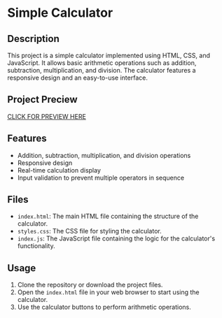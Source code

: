 # Simple Calculator

## Description
This project is a simple calculator implemented using HTML, CSS, and JavaScript. It allows basic arithmetic operations such as addition, subtraction, multiplication, and division. The calculator features a responsive design and an easy-to-use interface.

## Project Preciew

[CLICK FOR PREVIEW HERE](https://calculator-vert-phi.vercel.app/)

## Features
- Addition, subtraction, multiplication, and division operations
- Responsive design
- Real-time calculation display
- Input validation to prevent multiple operators in sequence

## Files
- `index.html`: The main HTML file containing the structure of the calculator.
- `styles.css`: The CSS file for styling the calculator.
- `index.js`: The JavaScript file containing the logic for the calculator's functionality.

## Usage
1. Clone the repository or download the project files.
2. Open the `index.html` file in your web browser to start using the calculator.
3. Use the calculator buttons to perform arithmetic operations.
